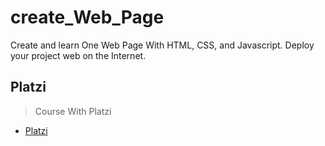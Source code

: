 # create_Web_Page
Create and learn One Web Page With HTML, CSS, and Javascript.  Deploy your project web on the Internet. 

## Platzi
> Course With Platzi
- [Platzi](https://platzi.com/home)
